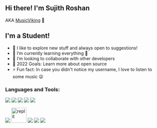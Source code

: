 ## Hi there! I'm Sujith Roshan
AKA [MusicViking](https://github.com/MusicViking) 👋

## I'm a Student!

- 🔭 I like to explore new stuff and always open to suggestions!
- 🌱 I’m currently learning everything 🤣
- 👯 I’m looking to collaborate with other developers
- 🥅 2022 Goals: Learn more about open source
- ⚡ Fun fact: In case you didn't notice my username, I love to listen to some music 😜

### Languages and Tools:

![](https://img.icons8.com/color/48/000000/python.png) 
![](https://img.icons8.com/color/48/000000/java.png)
![](https://img.icons8.com/color/48/000000/c-programming.png)
![](https://img.icons8.com/color/48/000000/c-plus-plus-logo.png)
![](https://img.icons8.com/external-others-phat-plus/48/000000/external-connection-browser-and-interface-blue-others-phat-plus-6.png)

![](https://img.icons8.com/color/48/000000/visual-studio-code-2019.png)
<img alt="replit" width="48px" src="https://upload.wikimedia.org/wikipedia/commons/thumb/b/b2/Repl.it_logo.svg/768px-Repl.it_logo.svg.png" />
![](https://img.icons8.com/color/48/000000/google-cloud.png)
![](https://img.icons8.com/office/48/000000/java-eclipse.png)
![](https://img.icons8.com/fluency/48/000000/jupyter.png)
